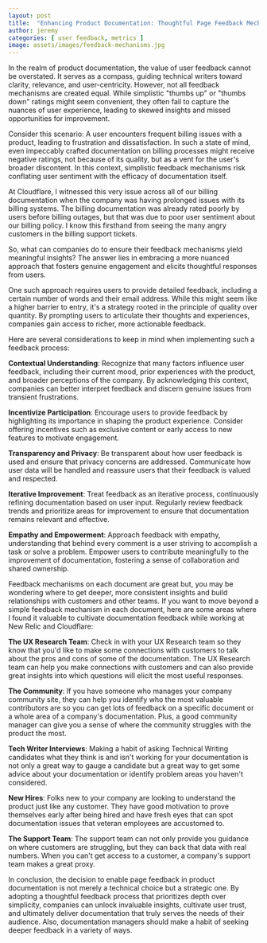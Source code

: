```yaml
---
layout: post
title:  "Enhancing Product Documentation: Thoughtful Page Feedback Mechanisms"
author: jeremy
categories: [ user feedback, metrics ]
image: assets/images/feedback-mechanisms.jpg
---
```


In the realm of product documentation, the value of user feedback cannot be overstated. It serves as a compass, guiding technical writers toward clarity, relevance, and user-centricity. However, not all feedback mechanisms are created equal. While simplistic "thumbs up" or "thumbs down" ratings might seem convenient, they often fail to capture the nuances of user experience, leading to skewed insights and missed opportunities for improvement.

Consider this scenario: A user encounters frequent billing issues with a product, leading to frustration and dissatisfaction. In such a state of mind, even impeccably crafted documentation on billing processes might receive negative ratings, not because of its quality, but as a vent for the user's broader discontent. In this context, simplistic feedback mechanisms risk conflating user sentiment with the efficacy of documentation itself. 

At Cloudflare, I witnessed this very issue across all of our billing documentation when the company was having prolonged issues with its billing systems. The billing documentation was already rated poorly by users before billing outages, but that was due to poor user sentiment about our billing policy. I know this firsthand from seeing the many angry customers in the billing support tickets.

So, what can companies do to ensure their feedback mechanisms yield meaningful insights? The answer lies in embracing a more nuanced approach that fosters genuine engagement and elicits thoughtful responses from users.

One such approach requires users to provide detailed feedback, including a certain number of words and their email address. While this might seem like a higher barrier to entry, it's a strategy rooted in the principle of quality over quantity. By prompting users to articulate their thoughts and experiences, companies gain access to richer, more actionable feedback.

Here are several considerations to keep in mind when implementing such a feedback process:

**Contextual Understanding**: Recognize that many factors influence user feedback, including their current mood, prior experiences with the product, and broader perceptions of the company. By acknowledging this context, companies can better interpret feedback and discern genuine issues from transient frustrations.

**Incentivize Participation**: Encourage users to provide feedback by highlighting its importance in shaping the product experience. Consider offering incentives such as exclusive content or early access to new features to motivate engagement.

**Transparency and Privacy**: Be transparent about how user feedback is used and ensure that privacy concerns are addressed. Communicate how user data will be handled and reassure users that their feedback is valued and respected.

**Iterative Improvement**: Treat feedback as an iterative process, continuously refining documentation based on user input. Regularly review feedback trends and prioritize areas for improvement to ensure that documentation remains relevant and effective.

**Empathy and Empowerment**: Approach feedback with empathy, understanding that behind every comment is a user striving to accomplish a task or solve a problem. Empower users to contribute meaningfully to the improvement of documentation, fostering a sense of collaboration and shared ownership.

Feedback mechanisms on each document are great but, you may be wondering where to get deeper, more consistent insights and build relationships with customers and other teams. If you want to move beyond a simple feedback mechanism in each document, here are some areas where I found it valuable to cultivate documentation feedback while working at New Relic and Cloudflare:

**The UX Research Team**: Check in with your UX Research team so they know that you'd like to make some connections with customers to talk about the pros and cons of some of the documentation. The UX Research team can help you make connections with customers and can also provide great insights into which questions will elicit the most useful responses.

**The Community**: If you have someone who manages your company community site, they can help you identify who the most valuable contributors are so you can get lots of feedback on a specific document or a whole area of a company's documentation. Plus, a good community manager can give you a sense of where the community struggles with the product the most.

**Tech Writer Interviews**: Making a habit of asking Technical Writing candidates what they think is and isn't working for your documentation is not only a great way to gauge a candidate but a great way to get some advice about your documentation or identify problem areas you haven't considered.

**New Hires**: Folks new to your company are looking to understand the product just like any customer. They have good motivation to prove themselves early after being hired and have fresh eyes that can spot documentation issues that veteran employees are accustomed to.

**The Support Team**: The support team can not only provide you guidance on where customers are struggling, but they can back that data with real numbers. When you can't get access to a customer, a company's support team makes a great proxy.

In conclusion, the decision to enable page feedback in product documentation is not merely a technical choice but a strategic one. By adopting a thoughtful feedback process that prioritizes depth over simplicity, companies can unlock invaluable insights, cultivate user trust, and ultimately deliver documentation that truly serves the needs of their audience. Also, documentation managers should make a habit of seeking deeper feedback in a variety of ways.
